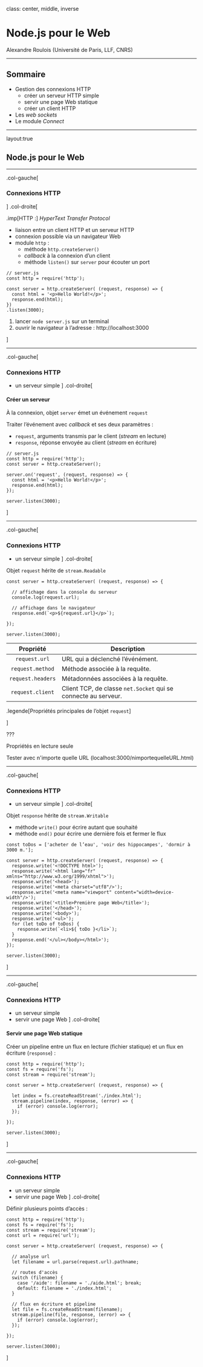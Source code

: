 class: center, middle, inverse

# Node.js pour le Web
Alexandre Roulois (Université de Paris, LLF, CNRS)

---

## Sommaire

- Gestion des connexions HTTP
  - créer un serveur HTTP simple
  - servir une page Web statique
  - créer un client HTTP
- Les *web sockets*
- Le module *Connect*

---

layout:true
## Node.js pour le Web

---

.col-gauche[
### Connexions HTTP
]
.col-droite[

.imp[HTTP :] *HyperText Transfer Protocol*
- liaison entre un client HTTP et un serveur HTTP
- connexion possible via un navigateur Web
- module `http` :
  - méthode `http.createServer()`
  - *callback* à la connexion d’un client
  - méthode `listen()` sur `server` pour écouter un port

```
// server.js
const http = require('http');

const server = http.createServer( (request, response) => {
  const html = '<p>Hello World!</p>';
  response.end(html);
})
.listen(3000);
```

1. lancer `node server.js` sur un terminal
2. ouvrir le navigateur à l’adresse : http://localhost:3000

]

---

.col-gauche[
### Connexions HTTP
- un serveur simple
]
.col-droite[

#### Créer un serveur

À la connexion, objet `server` émet un événement `request`

Traiter l’événement avec *callback* et ses deux paramètres :
- `request`, arguments transmis par le client (*stream* en lecture)
- `response`, réponse envoyée au client (*stream* en écriture)

```
// server.js
const http = require('http');
const server = http.createServer();

server.on('request', (request, response) => {
  const html = '<p>Hello World!</p>';
  response.end(html);
});

server.listen(3000);
```

]

---

.col-gauche[
### Connexions HTTP
- un serveur simple
]
.col-droite[

Objet `request` hérite de `stream.Readable`

```
const server = http.createServer( (request, response) => {

  // affichage dans la console du serveur
  console.log(request.url);

  // affichage dans le navigateur
  response.end(`<p>${request.url}</p>`);

});

server.listen(3000);
```

|Propriété|Description|
|:-:|-|
|`request.url`|URL qui a déclenché l’événément.|
|`request.method`|Méthode associée à la requête.|
|`request.headers`|Métadonnées associées à la requête.|
|`request.client`|Client TCP, de classe `net.Socket` qui se connecte au serveur.|
.legende[Propriétés principales de l’objet `request`]

]

???

Propriétés en lecture seule

Tester avec n'importe quelle URL (localhost:3000/nimportequelleURL.html)

---

.col-gauche[
### Connexions HTTP
- un serveur simple
]
.col-droite[

Objet `response` hérite de `stream.Writable`
- méthode `write()` pour écrire autant que souhaité
- méthode `end()` pour écrire une dernière fois et fermer le flux

```
const toDos = ['acheter de l’eau', 'voir des hippocampes', 'dormir à 3000 m.'];

const server = http.createServer( (request, response) => {
  response.write('<!DOCTYPE html>');
  response.write('<html lang="fr" xmlns="http://www.w3.org/1999/xhtml">');
  response.write('<head>');
  response.write('<meta charset="utf8"/>');
  response.write('<meta name="viewport" content="width=device-width"/>');
  response.write('<title>Première page Web</title>');
  response.write('</head>');
  response.write('<body>');
  response.write('<ul>');
  for (let toDo of toDos) {
    response.write(`<li>${ toDo }</li>`);
  }
  response.end('</ul></body></html>');
});

server.listen(3000);
```

]

---

.col-gauche[
### Connexions HTTP
- un serveur simple
- servir une page Web
]
.col-droite[

#### Servir une page Web statique

Créer un pipeline entre un flux en lecture (fichier statique) et un flux en écriture (`response`) :

```
const http = require('http');
const fs = require('fs');
const stream = require('stream');

const server = http.createServer( (request, response) => {

  let index = fs.createReadStream('./index.html');
  stream.pipeline(index, response, (error) => {
    if (error) console.log(error);
  });

});

server.listen(3000);
```

]

---

.col-gauche[
### Connexions HTTP
- un serveur simple
- servir une page Web
]
.col-droite[

Définir plusieurs points d’accès :

```
const http = require('http');
const fs = require('fs');
const stream = require('stream');
const url = require('url');

const server = http.createServer( (request, response) => {

  // analyse url
  let filename = url.parse(request.url).pathname;

  // routes d'accès
  switch (filename) {
    case '/aide': filename = './aide.html'; break;
    default: filename = './index.html';
  }

  // flux en écriture et pipeline
  let file = fs.createReadStream(filename);
  stream.pipeline(file, response, (error) => {
    if (error) console.log(error);
  });

});

server.listen(3000);
```

]